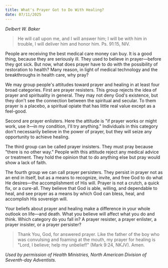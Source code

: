```yaml
---
title: What's Prayer Got to Do With Healing?
date: 07/11/2025
---
```


_Delbert W. Baker_

> <p></p>
> He will call upon me, and I will answer him; I will be with him in trouble, I will deliver him and honor him. Ps. 91:15, NIV.

People are receiving the best medical care money can buy. It is a good thing, because they are seriously ill. They used to believe in prayer—before they got sick. But now, what does prayer have to do with the possibility of restoration to health? Many reason, in light of medical technology and the breakthroughs in health care, why pray?

We may group people's attitudes toward prayer and healing in at least four broad categories. First are prayer resisters. This group rejects the idea of prayer and spirituality in general. They may not deny God's existence, but they don't see the connection between the spiritual and secular. To them prayer is a placebo, a spiritual opiate that has little real value except as a feel-good.

Second are prayer enlisters. Here the attitude is "if prayer works or might work, use it—in my condition, I'll try anything." Individuals in this category don't necessarily believe in the power of prayer, but they will seize any opportunity to achieve healing.

The third group can be called prayer insisters. They must pray because "there is no other way." People with this attitude reject any medical advice or treatment. They hold the opinion that to do anything else but pray would show a lack of faith.

The fourth group we can call prayer persisters. They persist in prayer not as an end in itself, but as a means to recognize, invite, and free God to do what He desires—the accomplishment of His will. Prayer is not a crutch, a quick fix, or a cure-all. They believe that God is able, willing, and dependable to heal, and see prayer as a means by which God can bless, heal, and accomplish His sovereign will.

Your beliefs about prayer and healing make a difference in your whole outlook on life—and death. What you believe will affect what you do and think. Which category do you fall in? A prayer resister, a prayer enlister, a prayer insister, or a prayer persister?

> <callout></callout>
> Thank You, God, for answered prayer. Like the father of the boy who was convulsing and foaming at the mouth, my prayer for healing is "Lord, I believe; help my unbelief!" (Mark 9:24, NKJV). Amen.

_Used by permission of Health Ministries, North American Division of Seventh-day Adventists._